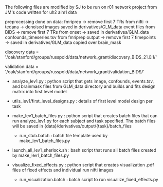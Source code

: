 The following files are modified by SJ to be run on r01 network project from JM's code written for uh2 aim1 data

preprocessing done on data:
fmriprep -> remove first 7 TRs from nifti -> tedana -> denoised images saved in derivatives/GLM_data
event files from BIDS -> remove first 7 TRs from onset -> saved in derivatives/GLM_data
confounds_timeseries.tsv from fmriprep output -> remove first 7 timepoints -> saved in derivatives/GLM_data
copied over brain_mask

discovery data = '/oak/stanford/groups/russpold/data/network_grant/discovery_BIDS_21.0.1/'

validation data = '/oak/stanford/groups/russpold/data/network_grant/validation_BIDS/'

- analyze_lev1.py
: python script that gets image, confounds, events.tsv, and brainmask files from GLM_data directory and builds and fits design matrix into first level model

- utils_lev1/first_level_designs.py
: details of first level model design per task

- make_lev1_batch_files.py
: python script that creates batch files that can run analyze_lev1.py for each subject and task specified. The batch files will be saved in {data}/derivatives/output/{task}/batch_files

    - run_stub.batch
    : batch file template used by make_lev1_batch_files.py

- launch_all_lev1_sherlock.sh
: bash script that runs all batch files created by make_lev1_batch_files.py

- visualize_fixed_effects.py
: python script that creates visualization .pdf files of fixed effects and individual run nifti images

    - run_visualization.batch
    : batch script to run visualize_fixed_effects.py 

